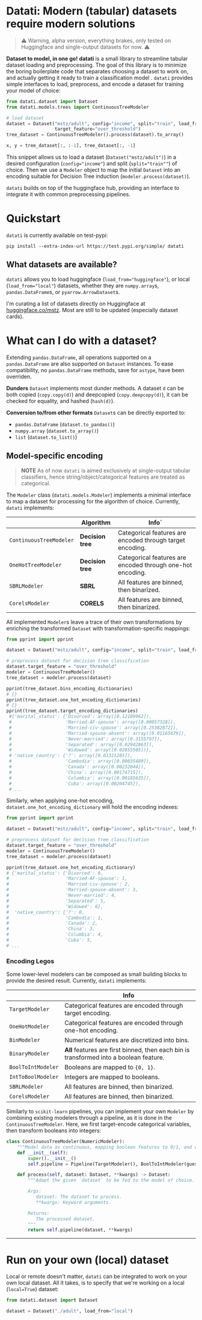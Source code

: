 # Datati: Modern (tabular) datasets require modern solutions

> :warning: Warning, alpha version, everything brakes, only tested on Huggingface and single-output datasets for
> now. :warning:


__Dataset to model, in one go!__
**datati** is a small library to streamline tabular dataset loading and preprocessing.
The goal of this library is to minimize the boring boilerplate code that separates choosing a dataset to work on,
and actually getting it ready to train a classification model .
`datati` provides simple interfaces to load, preprocess, and encode a dataset for training your model of choice:
```python
from datati.dataset import Dataset
from datati.models.trees import ContinuousTreeModeler

# load dataset
dataset = Dataset("mstz/adult", config="income", split="train", load_from="huggingface",
                  target_feature="over_threshold")
tree_dataset = ContinuousTreeModeler().process(dataset).to_array()

x, y = tree_dataset[:, :-1], tree_dataset[:, -1]
```
This snippet allows us to load a dataset (`Dataset("mstz/adult")`) in a desired configuration 
(`config="income"`) and split (`split="train""`) of choice.
Then we use a `Modeler` object to map the initial `Dataset` into an encoding suitable for Decision Tree induction
(`modeler.process(dataset)`).

`datati` builds on top of the huggingface hub, providing an interface to integrate it with common preprocessing
pipelines.

# Quickstart
`datati` is currently available on test-pypi:
```shell
pip install --extra-index-url https://test.pypi.org/simple/ datati
```

## What datasets are available?
`datati` allows you to load huggingface (`load_from="huggingface"`), or local (`load_from="local"`) datasets,
whether they are `numpy.array`s, `pandas.DataFrame`s, or `pyarrow.ArrowDataset`s.

I'm curating a list of datasets directly on Huggingface at [huggingface.co/mstz](https://huggingface.co/mstz).
Most are still to be updated (especially dataset cards).

# What can I do with a dataset?
Extending `pandas.DataFrame`, all operations supported on a `pandas.DataFrame` are also supported on
`Dataset` instances.
To ease compatibility, no `pandas.DataFrame` methods, save for `astype`, have been overriden.

**Dunders**
`Dataset` implements most dunder methods.
A dataset `d` can be both copied (`copy.copy(d)`) and deepcopied (`copy.deepcopy(d)`), it can be checked for equality,
and hashed (`hash(d)`).

**Conversion to/from other formats**
`Dataset`s can be directly exported to:
- `pandas.DataFrame` (`dataset.to_pandas()`)
- `numpy.array` (`dataset.to_array()`)
- `list` (`dataset.to_list()`)

## Model-specific encoding
> **NOTE** As of now `datati` is aimed exclusively at single-output tabular classifiers, hence string/object/categorical features
> are treated as categorical. 

The `Modeler` class (`datati.models.Modeler`) implements a minimal interface to map a dataset for processing for the
algorithm of choice.
Currently, `datati` implements:

|                         | **Algorithm**     | **Info**`                                                  |
|-------------------------|-------------------|------------------------------------------------------------|
| `ContinuousTreeModeler` | **Decision tree** | Categorical features are encoded through target encoding.  |
| `OneHotTreeModeler`     | **Decision tree** | Categorical features are encoded through one-hot encoding. |
| `SBRLModeler`           | **SBRL**          | All features are binned, then binarized.                   |
| `CorelsModeler`         | **CORELS**        | All features are binned, then binarized.                   |

All implemented `Modeler`s leave a trace of their own transformations by enriching the transformed `Dataset` with
transformation-specific mappings:
```python
from pprint import pprint

dataset = Dataset("mstz/adult", config="income", split="train", load_from="huggingface")

# preprocess dataset for decision tree classification
dataset.target_feature = "over_threshold"
modeler = ContinuousTreeModeler()
tree_dataset = modeler.process(dataset)

pprint(tree_dataset.bins_encoding_dictionaries)
# {}
pprint(tree_dataset.one_hot_encoding_dictionaries)
# {}
pprint(tree_dataset.target_encoding_dictionaries)
 #{'marital_status': {'Divorced': array([0.12109962]),
 #                    'Married-AF-spouse': array([0.00057328]),
 #                    'Married-civ-spouse': array([0.25382872]),
 #                    'Married-spouse-absent': array([0.01165679]),
 #                    'Never-married': array([0.3155797]),
 #                    'Separated': array([0.02942863]),
 #                    'Widowed': array([0.02855505])},
 # 'native_country': {'?': array([0.01321285]),
 #                    'Cambodia': array([0.00035489]),
 #                    'Canada': array([0.00232044]),
 #                    'China': array([0.00174715]),
 #                    'Columbia': array([0.00185635]),
 #                    'Cuba': array([0.00204745]),
 # ...
```
Similarly, when applying one-hot encoding, `dataset.one_hot_encoding_dictionary` will hold the encoding indexes:
```python
from pprint import pprint

dataset = Dataset("mstz/adult", config="income", split="train", load_from="huggingface")

# preprocess dataset for decision tree classification
dataset.target_feature = "over_threshold"
modeler = ContinuousTreeModeler()
tree_dataset = modeler.process(dataset)

pprint(tree_dataset.one_hot_encoding_dictionary)
# {'marital_status': {'Divorced': 0,
#                     'Married-AF-spouse': 1,
#                     'Married-civ-spouse': 2,
#                     'Married-spouse-absent': 3,
#                     'Never-married': 4,
#                     'Separated': 5,
#                     'Widowed': 6},
#  'native_country': {'?': 0,
#                     'Cambodia': 1,
#                     'Canada': 2,
#                     'China': 3,
#                     'Columbia': 4,
#                     'Cuba': 5,
# ...

```


### Encoding Legos
Some lower-level modelers can be composed as small building blocks to provide the desired result.
Currently, `datati` implements:

|                    | **Info**                                                                                |
|--------------------|-----------------------------------------------------------------------------------------|
| `TargetModeler`    | Categorical features are encoded through target encoding.                               |
| `OneHotModeler`    | Categorical features are encoded through one-hot encoding.                              |
| `BinModeler`       | Numerical features are discretized into bins.                                           |
| `BinaryModeler`    | **All** features are first binned, then each bin is transformed into a boolean feature. |
| `BoolToIntModeler` | Booleans are mapped to `{0, 1}`.                                                        |
| `IntToBoolModeler` | Integers are mapped to booleans.                                                        |
| `SBRLModeler`      | All features are binned, then binarized.                                                |
| `CorelsModeler`    | All features are binned, then binarized.                                                |


Similarly to `scikit-learn` pipelines, you can implement your own `Modeler` by combining existing modelers through a
pipeline, as it is done in the `ContinuousTreeModeler`.
Here, we first target-encode categorical variables, then transform booleans into integers:
```python
class ContinuousTreeModeler(NumericModeler):
    """Model data as continuous, mapping boolean features to 0/1, and categorical features to target encoders."""
    def __init__(self):
        super().__init__()
        self.pipeline = Pipeline(TargetModeler(), BoolToIntModeler(guess_booleans=True))

    def process(self, dataset: Dataset, **kwargs) -> Dataset:
        """Adapt the given `dataset` to be fed to the model of choice.

        Args:
           dataset: The dataset to process.
           **kwargs: Keyword arguments.

        Returns:
           The processed dataset.
        """
        return self.pipeline(dataset, **kwargs)
```
---

# Run on your own (local) dataset
Local or remote doesn't matter, `datati` can be integrated to work on your own local dataset.
All it takes, is to specify that we're working on a local (`local=True`) dataset:
```python
from datati.dataset import Dataset

dataset = Dataset("./adult", load_from="local")
```

